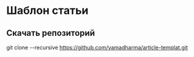 # Шаблон статьи

## Скачать репозиторий

git clone --recursive https://github.com/yamadharma/article-templat.git

